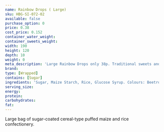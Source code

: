 ```yaml
---
name: Rainbow Drops ( Large)
sku: HBG-SI-072-02
available: false
purchase_option: 0
price: 0.38
cost_price: 0.152
container_water_weight: 
container_sweets_weight: 
width: 190
height: 120
depth: 10
weight: 0
meta_description: 'Large Rainbow Drops only 38p. Traditional sweets and more at humbugs Confectionery Store. Specialists in satisfying your sweet tooth!'
brand: 
type: [Wrapped]
contains: [Sugar]
ingredients: 'Sugar, Maize Starch, Rice, Glucose Syrup. Colours: Beetroot, Carmine Extract, Copper Chlorophyll, Lutein, Paprika Extract'
serving_size: 
energy: 
protein: 
carbohydrates: 
fat: 
---
```

Large bag of sugar-coated cereal-type puffed maize and rice confectionery.